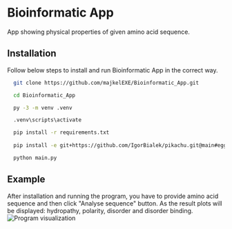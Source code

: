 # Bioinformatic App

App showing physical properties of given amino acid sequence.

## Installation

Follow below steps to install and run Bioinformatic App in the correct way.

```bash
  git clone https://github.com/majkelEXE/Bioinformatic_App.git

  cd Bioinformatic_App

  py -3 -m venv .venv

  .venv\scripts\activate

  pip install -r requirements.txt
  
  pip install -e git+https://github.com/IgorBialek/pikachu.git@main#egg=pikachu-chem

  python main.py
```

## Example

After installation and running the program, you have to provide amino acid sequence and then click "Analyse sequence" button. As the result plots will be displayed: hydropathy, polarity, disorder and disorder binding.
![Program visualization](https://i.imgur.com/TnrSabF.jpg)
